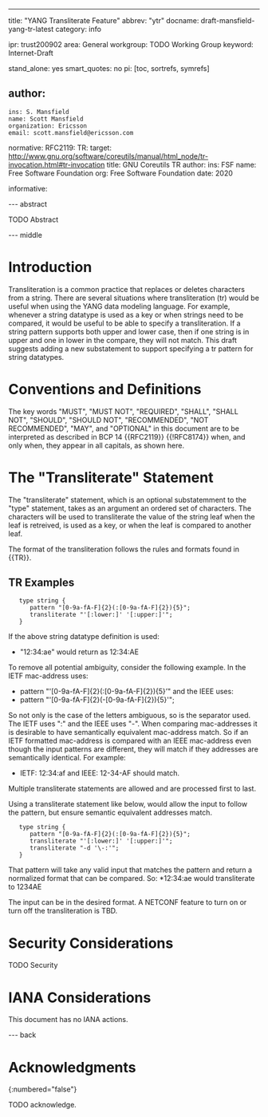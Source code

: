 ---
title: "YANG Transliterate Feature"
abbrev: "ytr"
docname: draft-mansfield-yang-tr-latest
category: info

ipr: trust200902
area: General
workgroup: TODO Working Group
keyword: Internet-Draft

stand_alone: yes
smart_quotes: no
pi: [toc, sortrefs, symrefs]

author:
 -
    ins: S. Mansfield
    name: Scott Mansfield
    organization: Ericsson
    email: scott.mansfield@ericsson.com

normative:
  RFC2119:
  TR:
     target: http://www.gnu.org/software/coreutils/manual/html_node/tr-invocation.html#tr-invocation
     title: GNU Coreutils TR
     author:
        ins: FSF
        name: Free Software Foundation
        org: Free Software Foundation
     date: 2020

informative:



--- abstract

TODO Abstract

--- middle

# Introduction

Transliteration is a common practice that replaces or deletes characters from a string.  There are several situations where transliteration (tr) would be useful when using the YANG data modeling language.  For example, whenever a string datatype is used as a key or when strings need to be compared, it would be useful to be able to specify a transliteration.  If a string pattern supports both upper and lower case, then if one string is in upper and one in lower in the compare, they will not match. This draft suggests adding a new substatement to support specifying a tr pattern for string datatypes.


# Conventions and Definitions

The key words "MUST", "MUST NOT", "REQUIRED", "SHALL", "SHALL NOT", "SHOULD",
"SHOULD NOT", "RECOMMENDED", "NOT RECOMMENDED", "MAY", and "OPTIONAL" in this
document are to be interpreted as described in BCP 14 {{RFC2119}} {{!RFC8174}}
when, and only when, they appear in all capitals, as shown here.

# The "Transliterate" Statement

The "transliterate" statement, which is an optional substatemment to the "type" statement, takes as an argument an ordered set of characters.  The characters will be used to transliterate the value of the string leaf when the leaf is retreived, is used as a key, or when the leaf is compared to another leaf.

The format of the transliteration follows the rules and formats found in {{TR}}.

## TR Examples
~~~~
   type string {
      pattern "[0-9a-fA-F]{2}(:[0-9a-fA-F]{2}){5}";
      transliterate "'[:lower:]' '[:upper:]'";
   }
~~~~
If the above string datatype definition is used:
* "12:34:ae" would return as 12:34:AE

To remove all potential ambiguity, consider the following example.  In the IETF mac-address uses:
* pattern "'[0-9a-fA-F]{2}(:[0-9a-fA-F]{2}){5}’"
and the IEEE uses:
* pattern "'[0-9a-fA-F]{2}(-[0-9a-fA-F]{2}){5}'";

So not only is the case of the letters ambiguous, so is the separator used.  The IETF uses ":" and the IEEE uses "-".  When comparing mac-addresses it is desirable to have semantically equivalent mac-address match.  So if an IETF formatted mac-address is compared with an IEEE mac-address even though the input patterns are different, they will match if they addresses are semantically identical.  For example:
* IETF: 12:34:af and IEEE: 12-34-AF should match.

Multiple transliterate statements are allowed and are processed first to last.

Using a transliterate statement like below, would allow the input to follow the pattern, but ensure semantic equivalent addresses match.

~~~~
   type string {
      pattern "[0-9a-fA-F]{2}(:[0-9a-fA-F]{2}){5}";
      transliterate "'[:lower:]' '[:upper:]'";
      transliterate "-d '\-:'";
   }
~~~~

That pattern will take any valid input that matches the pattern and return a normalized format that can be compared.  So:
*12:34:ae would transliterate to 1234AE

The input can be in the desired format.  A NETCONF feature to turn on or turn off the transliteration is TBD.
 

# Security Considerations

TODO Security


# IANA Considerations

This document has no IANA actions.



--- back

# Acknowledgments
{:numbered="false"}

TODO acknowledge.
